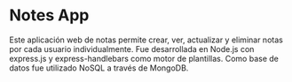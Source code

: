 # Notes App
Este aplicación web de notas permite crear, ver, actualizar y eliminar notas por cada usuario individualmente.
Fue desarrollada en Node.js con express.js y express-handlebars como motor de plantillas. Como base de datos fue utilizado NoSQL a través de MongoDB.
